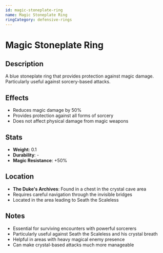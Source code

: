 ```yaml
---
id: magic-stoneplate-ring
name: Magic Stoneplate Ring
ringCategory: defensive-rings
---
```


# Magic Stoneplate Ring

## Description
A blue stoneplate ring that provides protection against magic damage. Particularly useful against sorcery-based attacks.

## Effects
- Reduces magic damage by 50%
- Provides protection against all forms of sorcery
- Does not affect physical damage from magic weapons

## Stats
- **Weight**: 0.1
- **Durability**: -
- **Magic Resistance**: +50%

## Location
- **The Duke's Archives**: Found in a chest in the crystal cave area
- Requires careful navigation through the invisible bridges
- Located in the area leading to Seath the Scaleless

## Notes
- Essential for surviving encounters with powerful sorcerers
- Particularly useful against Seath the Scaleless and his crystal breath
- Helpful in areas with heavy magical enemy presence
- Can make crystal-based attacks much more manageable